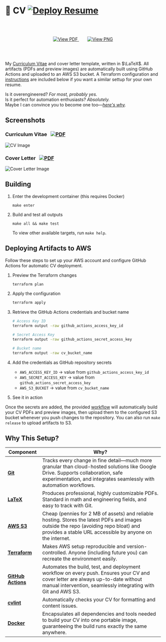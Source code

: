 # 📄 CV [![Deploy Resume](https://github.com/da-luce/cv/actions/workflows/deploy.yml/badge.svg)](https://github.com/da-luce/cv/actions/workflows/deploy.yml)

<br>
<br>

<p align="center">
  <a href="https://dalton-cv-artifacts.s3.us-east-1.amazonaws.com/pdfs/dalton_luce_cv.pdf">
    <img src="https://img.shields.io/badge/📄%20View_PDF-blue?style=for-the-badge&logo=&logoColor=white" alt="View PDF">
  </a>&nbsp;&nbsp;&nbsp;&nbsp;&nbsp;&nbsp;
  <a href="https://dalton-cv-artifacts.s3.us-east-1.amazonaws.com/images/dalton_luce_cv.png">
    <img src="https://img.shields.io/badge/🌄%20View_PNG-blue?style=for-the-badge&logo=&logoColor=white" alt="View PNG">
  </a>
</p>

<br>
<br>

My [Curriculum Vitae](https://en.wikipedia.org/wiki/Curriculum_vitae) and cover letter template, written in $\LaTeX$. All artifacts (PDFs and preview images) are automatically built using GitHub Actions and uploaded to an AWS S3 bucket. A Terraform configuration and [instructions](#deploying-artifacts-to-aws) are included below if you want a similar settup for your own resume.

Is it overengineered? _For most, probably yes._ <br>
Is it perfect for automation enthusiasts? _Absolutely._ <br>
Maybe I can convince you to become one too—_[here's why](#why-this-setup)._

## Screenshots

### Curriculum Vitae &nbsp; [![PDF](https://img.shields.io/badge/PDF-blue?style=flat)](https://dalton-cv-artifacts.s3.us-east-1.amazonaws.com/pdfs/dalton_luce_cv.pdf)

![CV Image](https://dalton-cv-artifacts.s3.us-east-1.amazonaws.com/images/dalton_luce_cv.png)

### Cover Letter &nbsp; [![PDF](https://img.shields.io/badge/PDF-blue?style=flat)](https://dalton-cv-artifacts.s3.us-east-1.amazonaws.com/pdfs/cover_letter.pdf)

![Cover Letter Image](https://dalton-cv-artifacts.s3.us-east-1.amazonaws.com/images/cover_letter.png)

## Building

1. Enter the development container (this requires Docker)

    ```shell
    make enter
    ```

2. Build and test all outputs

    ```shell
    make all && make test
    ```

    To view other available targets, run `make help`.

## Deploying Artifacts to AWS

Follow these steps to set up your AWS account and configure GitHub Actions for automatic CV deployment.

1. Preview the Terraform changes

    ```bash
    terraform plan
    ```

2. Apply the configuration

    ```bash
    terraform apply
    ```

3. Retrieve the GitHub Actions credentials and bucket name

    ```bash
    # Access Key ID
    terraform output -raw github_actions_access_key_id

    # Secret Access Key
    terraform output -raw github_actions_secret_access_key

    # Bucket name
    terraform output -raw cv_bucket_name
    ```

4. Add the credentials as GitHub repository secrets

   * `AWS_ACCESS_KEY_ID` → value from `github_actions_access_key_id`
   * `AWS_SECRET_ACCESS_KEY` → value from `github_actions_secret_access_key`
   * `AWS_S3_BUCKET` → value from `cv_bucket_name`

5. See it in action

  Once the secrets are added, the provided [workflow](./.github/workflows/deploy.yml) will automatically build your CV PDFs and preview images, then upload them to the configured S3 bucket whenever you push changes to the repository.
  You can also run `make release` to upload artifacts to S3.

## Why This Setup?

| Component                                                  | Why?                                                                                                                                                                                                    |
| ---------------------------------------------------------- | ------------------------------------------------------------------------------------------------------------------------------------------------------------------------------------------------------- |
| [**Git**](https://git-scm.com/)                            | Tracks every change in fine detail—much more granular than cloud-hosted solutions like Google Drive. Supports collaboration, safe experimentation, and integrates seamlessly with automation workflows. |
| [**LaTeX**](https://www.latex-project.org/)                | Produces professional, highly customizable PDFs. Standard in math and engineering fields, and easy to track with Git.                                                                                   |
| [**AWS S3**](https://aws.amazon.com/s3/)                   | Cheap (pennies for 2 MB of assets) and reliable hosting. Stores the latest PDFs and images outside the repo (avoiding repo bloat) and provides a stable URL accessible by anyone on the internet.       |
| [**Terraform**](https://developer.hashicorp.com/terraform) | Makes AWS setup reproducible and version-controlled. Anyone (including future you) can recreate the environment easily.                                                                                 |
| [**GitHub Actions**](https://github.com/features/actions)  | Automates the build, test, and deployment workflow on every push. Ensures your CV and cover letter are always up-to-date without manual intervention, seamlessly integrating with Git and AWS S3.       |
| [**cvlint**](https://github.com/da-luce/cvlint)            | Automatically checks your CV for formatting and content issues.                                                                                                                                         |
| [**Docker**](https://www.docker.com/)                      | Encapsulates all dependencies and tools needed to build your CV into one portable image, guaranteeing the build runs exactly the same anywhere.                                                         |
